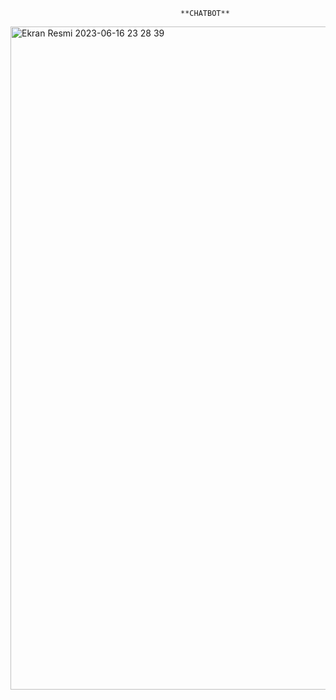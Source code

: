                                           **CHATBOT**

<img width="1061" alt="Ekran Resmi 2023-06-16 23 28 39" src="https://github.com/mertsengil/CHATBOT/assets/89454774/a14a2767-83cf-4824-8f33-10cae07a8e7e">

